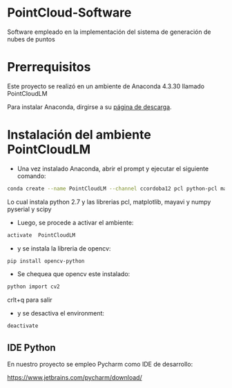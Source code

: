 # PointCloud-Software
Software empleado en la implementación del sistema de generación de nubes de puntos

# Prerrequisitos
Este proyecto se realizó en un ambiente de Anaconda 4.3.30 llamado PointCloudLM

Para instalar Anaconda, dirgirse a su  [página de descarga](https://www.anaconda.com/download/).

# Instalación del ambiente PointCloudLM
* Una vez instalado Anaconda, abrir el prompt y ejecutar el siguiente comando:
```bash
conda create --name PointCloudLM --channel ccordoba12 pcl python-pcl matplotlib mayavi numpy pyserial scipy
```

Lo cual instala python 2.7 y las librerias pcl, matplotlib, mayavi y numpy pyserial y scipy

* Luego, se procede a activar el ambiente:

```bash
activate  PointCloudLM
```
* y se instala la libreria de opencv:

```bash
pip install opencv-python
```
* Se chequea que opencv este instalado:

```bash
python import cv2
```

crlt+q para salir

* y se desactiva el environment:
```bash
deactivate
```
## IDE Python

En nuestro proyecto se empleo Pycharm como IDE de desarrollo:

https://www.jetbrains.com/pycharm/download/

